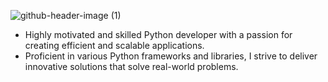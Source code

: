 ![github-header-image (1)](https://github.com/jasfulmore/jasfulmore/assets/95544194/e85c3b11-145f-4d8d-a415-e6e3ae6598c4)


* Highly motivated and skilled Python developer with a passion for creating efficient and scalable applications. 
* Proficient in various Python frameworks and libraries, I strive to deliver innovative solutions that solve real-world problems. 
